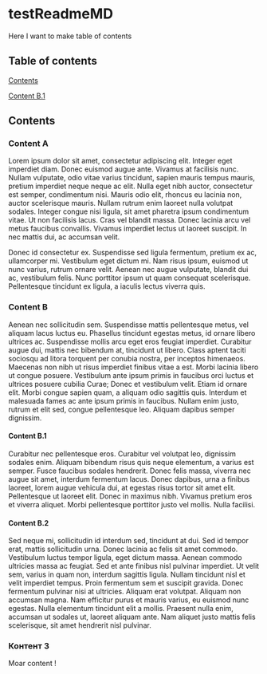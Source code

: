 # testReadmeMD

Here I want to make table of contents
## Table of contents

[Contents](#contents)

[Content B.1](#content-b1)

## Contents

### Content A

Lorem ipsum dolor sit amet, consectetur adipiscing elit. Integer eget imperdiet diam. Donec euismod augue ante. Vivamus at facilisis nunc. Nullam vulputate, odio vitae varius tincidunt, sapien mauris tempus mauris, pretium imperdiet neque neque ac elit. Nulla eget nibh auctor, consectetur est semper, condimentum nisi. Mauris odio elit, rhoncus eu lacinia non, auctor scelerisque mauris. Nullam rutrum enim laoreet nulla volutpat sodales. Integer congue nisi ligula, sit amet pharetra ipsum condimentum vitae. Ut non facilisis lacus. Cras vel blandit massa. Donec lacinia arcu vel metus faucibus convallis. Vivamus imperdiet lectus ut laoreet suscipit. In nec mattis dui, ac accumsan velit.

Donec id consectetur ex. Suspendisse sed ligula fermentum, pretium ex ac, ullamcorper mi. Vestibulum eget dictum mi. Nam risus ipsum, euismod ut nunc varius, rutrum ornare velit. Aenean nec augue vulputate, blandit dui ac, vestibulum felis. Nunc porttitor ipsum ut quam consequat scelerisque. Pellentesque tincidunt ex ligula, a iaculis lectus viverra quis.

### Content B

Aenean nec sollicitudin sem. Suspendisse mattis pellentesque metus, vel aliquam lacus luctus eu. Phasellus tincidunt egestas metus, id ornare libero ultrices ac. Suspendisse mollis arcu eget eros feugiat imperdiet. Curabitur augue dui, mattis nec bibendum at, tincidunt ut libero. Class aptent taciti sociosqu ad litora torquent per conubia nostra, per inceptos himenaeos. Maecenas non nibh ut risus imperdiet finibus vitae a est. Morbi lacinia libero ut congue posuere. Vestibulum ante ipsum primis in faucibus orci luctus et ultrices posuere cubilia Curae; Donec et vestibulum velit. Etiam id ornare elit. Morbi congue sapien quam, a aliquam odio sagittis quis. Interdum et malesuada fames ac ante ipsum primis in faucibus. Nullam enim justo, rutrum et elit sed, congue pellentesque leo. Aliquam dapibus semper dignissim.

#### Content B.1

Curabitur nec pellentesque eros. Curabitur vel volutpat leo, dignissim sodales enim. Aliquam bibendum risus quis neque elementum, a varius est semper. Fusce faucibus sodales hendrerit. Donec felis massa, viverra nec augue sit amet, interdum fermentum lacus. Donec dapibus, urna a finibus laoreet, lorem augue vehicula dui, at egestas risus tortor sit amet elit. Pellentesque ut laoreet elit. Donec in maximus nibh. Vivamus pretium eros et viverra aliquet. Morbi pellentesque porttitor justo vel mollis. Nulla facilisi.

#### Content B.2

Sed neque mi, sollicitudin id interdum sed, tincidunt at dui. Sed id tempor erat, mattis sollicitudin urna. Donec lacinia ac felis sit amet commodo. Vestibulum luctus tempor ligula, eget dictum massa. Aenean commodo ultricies massa ac feugiat. Sed et ante finibus nisl pulvinar imperdiet. Ut velit sem, varius in quam non, interdum sagittis ligula. Nullam tincidunt nisl et velit imperdiet tempus. Proin fermentum sem et suscipit gravida. Donec fermentum pulvinar nisi at ultricies. Aliquam erat volutpat. Aliquam non accumsan magna. Nam efficitur purus et mauris varius, eu euismod nunc egestas. Nulla elementum tincidunt elit a mollis. Praesent nulla enim, accumsan ut sodales ut, laoreet aliquam ante. Nam aliquet justo mattis felis scelerisque, sit amet hendrerit nisl pulvinar.

### Контент 3

Moar content !

